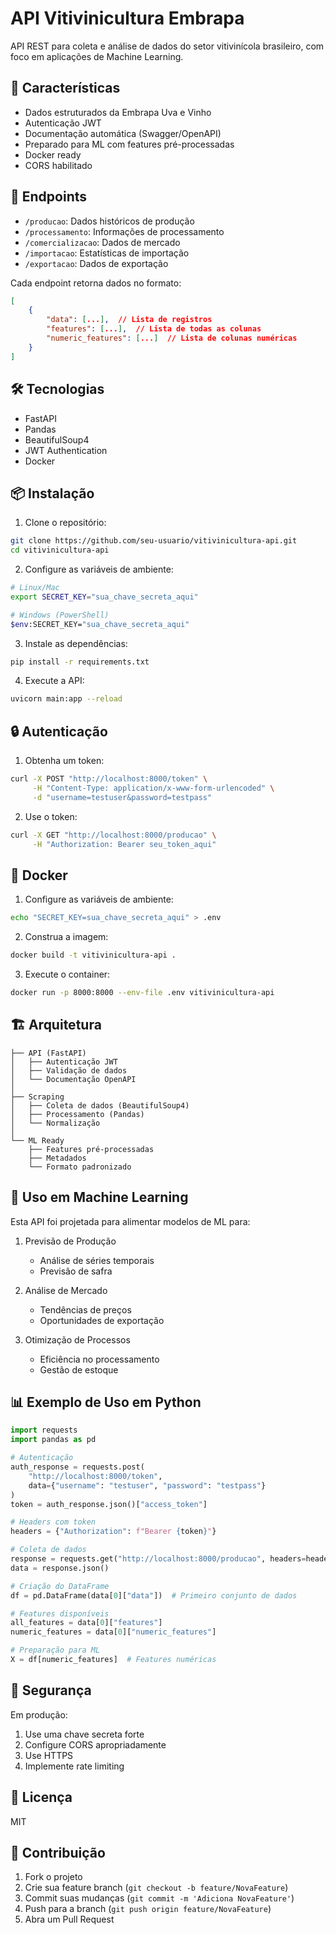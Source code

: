 # API Vitivinicultura Embrapa

API REST para coleta e análise de dados do setor vitivinícola brasileiro, com foco em aplicações de Machine Learning.

## 🌟 Características

- Dados estruturados da Embrapa Uva e Vinho
- Autenticação JWT
- Documentação automática (Swagger/OpenAPI)
- Preparado para ML com features pré-processadas
- Docker ready
- CORS habilitado

## 🚀 Endpoints

- `/producao`: Dados históricos de produção
- `/processamento`: Informações de processamento
- `/comercializacao`: Dados de mercado
- `/importacao`: Estatísticas de importação
- `/exportacao`: Dados de exportação

Cada endpoint retorna dados no formato:
```json
[
    {
        "data": [...],  // Lista de registros
        "features": [...],  // Lista de todas as colunas
        "numeric_features": [...]  // Lista de colunas numéricas
    }
]
```

## 🛠️ Tecnologias

- FastAPI
- Pandas
- BeautifulSoup4
- JWT Authentication
- Docker

## 📦 Instalação

1. Clone o repositório:
```bash
git clone https://github.com/seu-usuario/vitivinicultura-api.git
cd vitivinicultura-api
```

2. Configure as variáveis de ambiente:
```bash
# Linux/Mac
export SECRET_KEY="sua_chave_secreta_aqui"

# Windows (PowerShell)
$env:SECRET_KEY="sua_chave_secreta_aqui"
```

3. Instale as dependências:
```bash
pip install -r requirements.txt
```

4. Execute a API:
```bash
uvicorn main:app --reload
```

## 🔒 Autenticação

1. Obtenha um token:
```bash
curl -X POST "http://localhost:8000/token" \
     -H "Content-Type: application/x-www-form-urlencoded" \
     -d "username=testuser&password=testpass"
```

2. Use o token:
```bash
curl -X GET "http://localhost:8000/producao" \
     -H "Authorization: Bearer seu_token_aqui"
```

## 🐳 Docker

1. Configure as variáveis de ambiente:
```bash
echo "SECRET_KEY=sua_chave_secreta_aqui" > .env
```

2. Construa a imagem:
```bash
docker build -t vitivinicultura-api .
```

3. Execute o container:
```bash
docker run -p 8000:8000 --env-file .env vitivinicultura-api
```

## 🏗️ Arquitetura

```
├── API (FastAPI)
│   ├── Autenticação JWT
│   ├── Validação de dados
│   └── Documentação OpenAPI
│
├── Scraping
│   ├── Coleta de dados (BeautifulSoup4)
│   ├── Processamento (Pandas)
│   └── Normalização
│
└── ML Ready
    ├── Features pré-processadas
    ├── Metadados
    └── Formato padronizado
```

## 🎯 Uso em Machine Learning

Esta API foi projetada para alimentar modelos de ML para:

1. Previsão de Produção
   - Análise de séries temporais
   - Previsão de safra

2. Análise de Mercado
   - Tendências de preços
   - Oportunidades de exportação

3. Otimização de Processos
   - Eficiência no processamento
   - Gestão de estoque

## 📊 Exemplo de Uso em Python

```python
import requests
import pandas as pd

# Autenticação
auth_response = requests.post(
    "http://localhost:8000/token",
    data={"username": "testuser", "password": "testpass"}
)
token = auth_response.json()["access_token"]

# Headers com token
headers = {"Authorization": f"Bearer {token}"}

# Coleta de dados
response = requests.get("http://localhost:8000/producao", headers=headers)
data = response.json()

# Criação do DataFrame
df = pd.DataFrame(data[0]["data"])  # Primeiro conjunto de dados

# Features disponíveis
all_features = data[0]["features"]
numeric_features = data[0]["numeric_features"]

# Preparação para ML
X = df[numeric_features]  # Features numéricas
```

## 🔐 Segurança

Em produção:
1. Use uma chave secreta forte
2. Configure CORS apropriadamente
3. Use HTTPS
4. Implemente rate limiting

## 📝 Licença

MIT

## 👥 Contribuição

1. Fork o projeto
2. Crie sua feature branch (`git checkout -b feature/NovaFeature`)
3. Commit suas mudanças (`git commit -m 'Adiciona NovaFeature'`)
4. Push para a branch (`git push origin feature/NovaFeature`)
5. Abra um Pull Request 